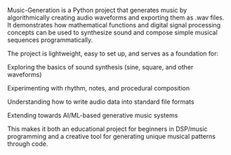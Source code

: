 Music-Generation is a Python project that generates music by algorithmically creating audio waveforms and exporting them as .wav files. It demonstrates how mathematical functions and digital signal processing concepts can be used to synthesize sound and compose simple musical sequences programmatically.

The project is lightweight, easy to set up, and serves as a foundation for:

Exploring the basics of sound synthesis (sine, square, and other waveforms)

Experimenting with rhythm, notes, and procedural composition

Understanding how to write audio data into standard file formats

Extending towards AI/ML-based generative music systems

This makes it both an educational project for beginners in DSP/music programming and a creative tool for generating unique musical patterns through code.
